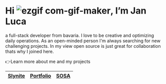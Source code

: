 # Hi ![ezgif com-gif-maker](https://user-images.githubusercontent.com/84477969/202387293-85d481f8-78ad-41f8-a2f0-620637bfacba.gif), I’m Jan Luca

a full-stack developer from bavaria. I love to be creative and optimizing daily operations.
As an open-minded person I'm always searching for new challenging projects. In my view
open source is just great for collaboration thats why I joined here.


👉Learn more about me and my projects

| [Slynite](https://www.slynite.com)	| [Portfolio](https://www.luca-sterta.com) 	| [SOSA](https://sharedofficesolutions.de/) |
|---------|-----------|-----------|


<!---
JLS-DEV-lab/JLS-DEV-lab is a ✨ special ✨ repository because its `README.md` (this file) appears on your GitHub profile.
You can click the Preview link to take a look at your changes.
--->
